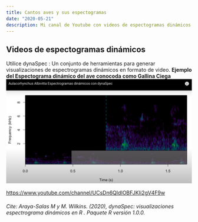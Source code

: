 ```yaml
---
title: Cantos aves y sus espectogramas
date: "2020-05-21"
description: Mi canal de Youtube con videos de espectogramas dinámicos de las aves  de Manizlaes,Caldas,Colombia
---
```




## Videos de espectogramas dinámicos

Utilice dynaSpec : Un conjunto de herramientas para generar visualizaciones de espectrogramas dinámicos en formato de video.
**Ejemplo del Espectograma dinámico del ave conocoda como Gallina Ciega**
![espectograma](./espectograma.jpg)

https://www.youtube.com/channel/UCsDn6QIdIOBFJKIi2gV4F9w

###### Cite: Araya-Salas M y M. Wilkins. (2020), dynaSpec: visualizaciones espectrograma dinámicos en R . Paquete R versión 1.0.0.




